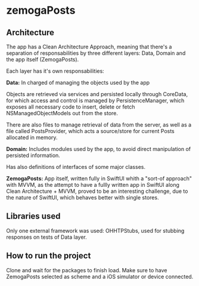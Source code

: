 # zemogaPosts

## Architecture
The app has a Clean Architecture Approach, meaning that there's a separation of responsabilities by three different layers: Data, Domain and the app itself (ZemogaPosts).

Each layer has it's own responsabilities:

**Data:** 
In charged of managing the objects used by the app

Objects are retrieved via services and persisted locally through CoreData, for which access and control is managed by PersistenceManager, which exposes all necessary code to insert, delete or fetch NSManagedObjectModels out from the store.

There are also files to manage retrieval of data from the server, as well as a file called PostsProvider, which acts a source/store for current Posts allocated in memory.

**Domain:** 
Includes modules used by the app, to avoid direct manipulation of persisted information.

Has also definitions of interfaces of some major classes.

**ZemogaPosts:** 
App itself, written fully in SwiftUI whith a "sort-of approach" with MVVM, as the attempt to have a fullly written app in SwiftUI along Clean Architecture + MVVM, proved to be an interesting challenge, due to the nature of SwiftUI, which behaves better with single stores.

## Libraries used
Only one external framework was used: OHHTPStubs, used for stubbing responses on tests of Data layer.

## How to run the project
Clone and wait for the packages to finish load. Make sure to have ZemogaPosts selected as scheme and a iOS simulator or device connected.
